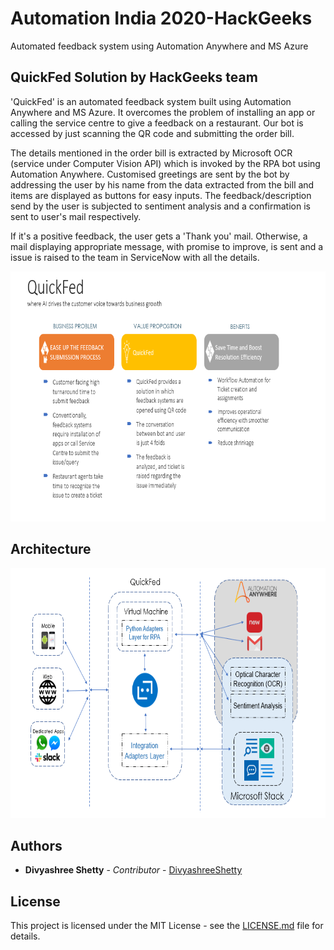 # Automation India 2020-HackGeeks
Automated feedback system using Automation Anywhere and MS Azure

## QuickFed Solution by HackGeeks team

'QuickFed' is an automated feedback system built using Automation Anywhere and MS Azure. It overcomes the problem of installing an app or calling the service centre to give a feedback on a restaurant. Our bot is accessed by just scanning the QR code and submitting the order bill.

The details mentioned in the order bill is extracted by Microsoft OCR (service under Computer Vision API) which is invoked by the RPA bot using Automation Anywhere. Customised greetings are sent by the bot by addressing the user by his name from the data extracted from the bill and items are displayed as buttons for easy inputs. The feedback/description send by the user is subjected to sentiment analysis and a confirmation is sent to user's mail respectively.

If it's a positive feedback, the user gets a 'Thank you' mail. Otherwise, a mail displaying appropriate message, with promise to improve, is sent and a issue is raised to the team in ServiceNow with all the details.

<p>
  <img src="https://github.com/DivyashreeShetty97/AutomationIndia2020-HackGeeks/blob/master/Images/quickfed.PNG" width="800" height="400" alt="">
<p>

## Architecture

<p>
  <img src="https://github.com/DivyashreeShetty97/AutomationIndia2020-HackGeeks/blob/master/Images/architecture.PNG" width="800" height="400" alt="Architecture">
<p>
  
## Authors

* **Divyashree Shetty** - *Contributor* - [DivyashreeShetty](https://github.com/DivyashreeShetty)


## License

This project is licensed under the MIT License - see the [LICENSE.md](https://github.com/DivyashreeShetty97/AutomationIndia2020-HackGeeks/blob/master/LICENSE) file for details.
